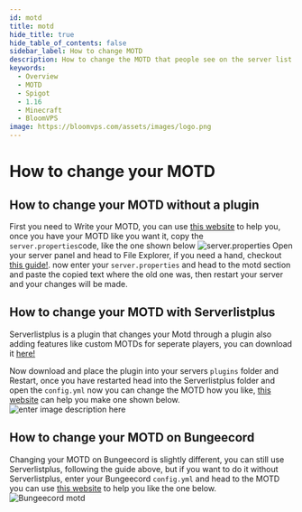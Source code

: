 ```yaml
---
id: motd
title: motd
hide_title: true
hide_table_of_contents: false
sidebar_label: How to change MOTD
description: How to change the MOTD that people see on the server list. 
keywords:
  - Overview
  - MOTD
  - Spigot
  - 1.16
  - Minecraft
  - BloomVPS
image: https://bloomvps.com/assets/images/logo.png
---
```

# **How to change your MOTD**

## How to change your MOTD without a plugin

First you need to Write your MOTD, you can use [this website](https://mctools.org/motd-creator) to help you, once  you have your MOTD like you want it, copy the `server.properties`code, like the one shown below
![server.properties](https://cdn.discordapp.com/attachments/716405933105872938/751221395622723715/unknown.png)
Open your server panel and head to File Explorer, if you need a hand, checkout [this guide!](https://docs.bloom.host/file-manager-controls). now enter your `server.properties` and head to the motd section and paste the copied text where the old one was, then restart your server and your changes will be made.

## How to change your MOTD with Serverlistplus
Serverlistplus is a plugin that changes your Motd through a plugin also adding features like custom MOTDs for seperate players, you can download it [here!](https://www.spigotmc.org/resources/serverlistplus.241/) 

Now download and place the plugin into your servers `plugins` folder and Restart, once you have restarted head into the Serverlistplus folder and open the `config.yml` now you can change the MOTD how you like, [this website](https://mctools.org/motd-creator) can help you make one shown below. ![enter image description here](https://cdn.discordapp.com/attachments/716405933105872938/751223535405629510/unknown.png)
## How to change your MOTD on Bungeecord
Changing your MOTD on Bungeecord is slightly different, you can still use Serverlistplus, following the guide above, but if you want to do it without Serverlistplus, enter your Bungeecord `config.yml` and head to the MOTD 
you can use [this website](https://mctools.org/motd-creator) to help you like the one below.
![Bungeecord motd](https://cdn.discordapp.com/attachments/716405933105872938/751224804815667230/unknown.png)

